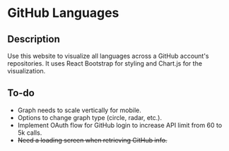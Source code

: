 # GitHub Languages

## Description

Use this website to visualize all languages across a GitHub account's repositories. It uses React Bootstrap for styling and Chart.js for the visualization.

## To-do

- Graph needs to scale vertically for mobile.
- Options to change graph type (circle, radar, etc.).
- Implement OAuth flow for GitHub login to increase API limit from 60 to 5k calls.
- ~~Need a loading screen when retrieving GitHub info.~~
